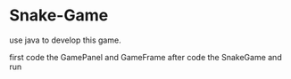 # Snake-Game
use java to develop this game.

first code the GamePanel and GameFrame
after code the SnakeGame
and run
